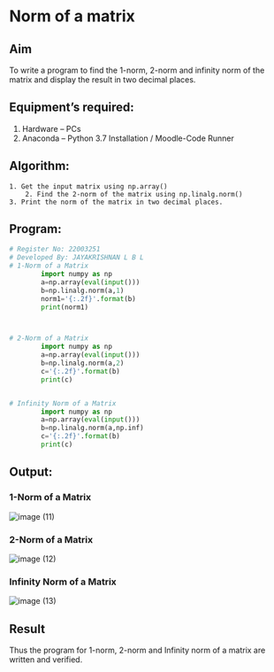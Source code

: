 # Norm of a matrix
## Aim
To write a program to find the 1-norm, 2-norm and infinity norm of the matrix and display the result in two decimal places.
## Equipment’s required:
1.	Hardware – PCs
2.	Anaconda – Python 3.7 Installation / Moodle-Code Runner
## Algorithm:
	1. Get the input matrix using np.array()   
        2. Find the 2-norm of the matrix using np.linalg.norm()
	3. Print the norm of the matrix in two decimal places.
## Program:
```Python
# Register No: 22003251
# Developed By: JAYAKRISHNAN L B L
# 1-Norm of a Matrix
        import numpy as np
        a=np.array(eval(input()))
        b=np.linalg.norm(a,1)
        norm1='{:.2f}'.format(b)
        print(norm1)



# 2-Norm of a Matrix
        import numpy as np
        a=np.array(eval(input()))
        b=np.linalg.norm(a,2)
        c='{:.2f}'.format(b)
        print(c)


# Infinity Norm of a Matrix
        import numpy as np
        a=np.array(eval(input()))
        b=np.linalg.norm(a,np.inf)
        c='{:.2f}'.format(b)
        print(c)


```
## Output:
### 1-Norm of a Matrix
 ![image (11)](https://user-images.githubusercontent.com/120232371/212464310-9b4a0e2d-5ee8-4daf-ad39-5016802d432a.png)
  
### 2-Norm of a Matrix
  ![image (12)](https://user-images.githubusercontent.com/120232371/212464445-76001930-ff86-4840-9722-6d15bb039f71.png)


### Infinity Norm of a Matrix
 ![image (13)](https://user-images.githubusercontent.com/120232371/212464474-d8a6aeba-e88d-4d7a-959c-7253b2f893f1.png)


## Result
Thus the program for 1-norm, 2-norm and Infinity norm of a matrix are written and verified.
